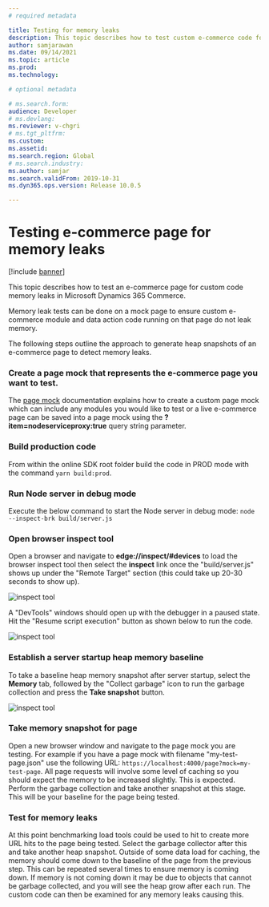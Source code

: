 ```yaml
---
# required metadata

title: Testing for memory leaks
description: This topic describes how to test custom e-commerce code for memory leaks in Microsoft Dynamics 365 Commerce. 
author: samjarawan
ms.date: 09/14/2021
ms.topic: article
ms.prod: 
ms.technology: 

# optional metadata

# ms.search.form: 
audience: Developer
# ms.devlang: 
ms.reviewer: v-chgri
# ms.tgt_pltfrm: 
ms.custom: 
ms.assetid: 
ms.search.region: Global
# ms.search.industry: 
ms.author: samjar
ms.search.validFrom: 2019-10-31
ms.dyn365.ops.version: Release 10.0.5

---
```

# Testing e-commerce page for memory leaks

[!include [banner](../includes/banner.md)]

This topic describes how to test an e-commerce page for custom code memory leaks in Microsoft Dynamics 365 Commerce.

Memory leak tests can be done on a mock page to ensure custom e-commerce module and data action code running on that page do not leak memory.


The following steps outline the approach to generate heap snapshots of an e-commerce page to detect memory leaks.

### Create a page mock that represents the e-commerce page you want to test.  
The [page mock](test-page-mock.md) documentation explains how to create a custom page mock which can include any modules you would like to test or a live e-commerce page can be saved into a page mock using the **?item=nodeserviceproxy:true** query string parameter.

### Build production code
From within the online SDK root folder build the code in PROD mode with the command ```yarn build:prod```.

### Run Node server in debug mode
Execute the below command to start the Node server in debug mode:
```node --inspect-brk build/server.js```

### Open browser inspect tool
Open a browser and navigate to **edge://inspect/#devices** to load the browser inspect tool then select the **inspect** link once the "build/server.js" shows up under the "Remote Target" section (this could take up 20-30 seconds to show up).

![inspect tool](media/memory-leak-1.png)

A "DevTools" windows should open up with the debugger in a paused state.  Hit the "Resume script execution" button as shown below to run the code.

![inspect tool](media/memory-leak-2.png)

### Establish a server startup heap memory baseline
To take a baseline heap memory snapshot after server startup, select the **Memory** tab, followed by the "Collect garbage" icon to run the garbage collection and press the **Take snapshot** button.

![inspect tool](media/memory-leak-3.png)

### Take memory snapshot for page
Open a new browser window and navigate to the page mock you are testing.  For example if you have a page mock with filename "my-test-page.json" use the following URL: ```https://localhost:4000/page?mock=my-test-page```.  All page requests will involve some level of caching so you should expect the memory to be increased slightly. This is expected. Perform the garbage collection and take another snapshot at this stage. This will be your baseline for the page being tested.

### Test for memory leaks
At this point benchmarking load tools could be used to hit to create more URL hits to the page being tested.  Select the garbage collector after this and take another heap snapshot.  Outside of some data load for caching, the memory should come down to the baseline of the page from the previous step.  This can be repeated several times to ensure memory is coming down.  If memory is not coming down it may be due to objects that cannot be garbage collected, and you will see the heap grow after each run.  The custom code can then be examined for any memory leaks causing this.

